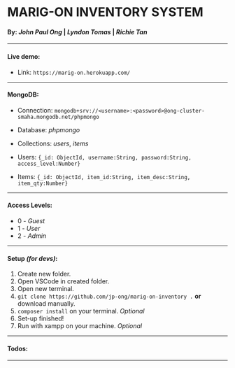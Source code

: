 # MARIG-ON INVENTORY SYSTEM

#### By: _John Paul Ong_ | _Lyndon Tomas_ | _Richie Tan_

---

#### Live demo:

- Link: `https://marig-on.herokuapp.com/`

---

#### MongoDB:

- Connection: `mongodb+srv://<username>:<password>@ong-cluster-smaha.mongodb.net/phpmongo`

- Database: _phpmongo_

- Collections: _users_, _items_

- Users: `{_id: ObjectId, username:String, password:String, access_level:Number}`

- Items: `{_id: ObjectId, item_id:String, item_desc:String, item_qty:Number}`

---

#### Access Levels:

- 0 - _Guest_
- 1 - _User_
- 2 - _Admin_

---

#### Setup _(for devs)_:

1. Create new folder.
2. Open VSCode in created folder.
3. Open new terminal.
4. `git clone https://github.com/jp-ong/marig-on-inventory .` **or** download manually.
5. `composer install` on your terminal. _Optional_
6. Set-up finished!
7. Run with xampp on your machine. _Optional_

---

#### Todos:

---

